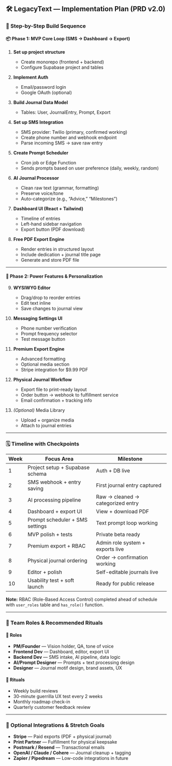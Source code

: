 ## 🛠️ LegacyText — Implementation Plan (PRD v2.0)

### 🧱 Step-by-Step Build Sequence

#### 📦 Phase 1: MVP Core Loop (SMS → Dashboard → Export)

1. **Set up project structure**
   - Create monorepo (frontend + backend)
   - Configure Supabase project and tables

2. **Implement Auth**
   - Email/password login
   - Google OAuth (optional)

3. **Build Journal Data Model**
   - Tables: User, JournalEntry, Prompt, Export

4. **Set up SMS Integration**
   - SMS provider: Twilio (primary, confirmed working)
   - Create phone number and webhook endpoint
   - Parse incoming SMS → save raw entry

5. **Create Prompt Scheduler**
   - Cron job or Edge Function
   - Sends prompts based on user preference (daily, weekly, random)

6. **AI Journal Processor**
   - Clean raw text (grammar, formatting)
   - Preserve voice/tone
   - Auto-categorize (e.g., “Advice,” “Milestones”)

7. **Dashboard UI (React + Tailwind)**
   - Timeline of entries
   - Left-hand sidebar navigation
   - Export button (PDF download)

8. **Free PDF Export Engine**
   - Render entries in structured layout
   - Include dedication + journal title page
   - Generate and store PDF file

---

#### 🚀 Phase 2: Power Features & Personalization

9. **WYSIWYG Editor**
   - Drag/drop to reorder entries
   - Edit text inline
   - Save changes to journal view

10. **Messaging Settings UI**
    - Phone number verification
    - Prompt frequency selector
    - Test message button

11. **Premium Export Engine**
    - Advanced formatting
    - Optional media section
    - Stripe integration for $9.99 PDF

12. **Physical Journal Workflow**
    - Export file to print-ready layout
    - Order button → webhook to fulfillment service
    - Email confirmation + tracking info

13. *(Optional)* Media Library
    - Upload + organize media
    - Attach to journal entries

---

### 🗓️ Timeline with Checkpoints

| Week | Focus Area                      | Milestone                         |
|------|----------------------------------|------------------------------------|
| 1    | Project setup + Supabase schema | Auth + DB live                     |
| 2    | SMS webhook + entry saving      | First journal entry captured       |
| 3    | AI processing pipeline          | Raw → cleaned → categorized entry  |
| 4    | Dashboard + export UI           | View + download PDF                |
| 5    | Prompt scheduler + SMS settings | Text prompt loop working           |
| 6    | MVP polish + tests              | Private beta ready                 |
| 7    | Premium export + RBAC           | Admin role system + exports live   |
| 8    | Physical journal ordering       | Order → confirmation working       |
| 9    | Editor + polish                 | Self-editable journals live        |
| 10   | Usability test + soft launch    | Ready for public release           |

**Note:** RBAC (Role-Based Access Control) completed ahead of schedule with `user_roles` table and `has_role()` function.

---

### 👥 Team Roles & Recommended Rituals

#### 🔧 Roles

- **PM/Founder** — Vision holder, QA, tone of voice  
- **Frontend Dev** — Dashboard, editor, export UI  
- **Backend Dev** — SMS intake, AI pipeline, data logic  
- **AI/Prompt Designer** — Prompts + text processing design  
- **Designer** — Journal motif design, brand assets, UX

#### 🔁 Rituals

- Weekly build reviews  
- 30-minute guerrilla UX test every 2 weeks  
- Monthly roadmap check-in  
- Quarterly customer feedback review

---

### 🔌 Optional Integrations & Stretch Goals

- **Stripe** — Paid exports (PDF + physical journal)  
- **Print Partner** — Fulfillment for physical keepsake  
- **Postmark / Resend** — Transactional emails  
- **OpenAI / Claude / Cohere** — Journal cleanup + tagging  
- **Zapier / Pipedream** — Low-code integrations in future

